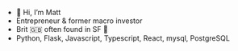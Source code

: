 - 👋 Hi, I’m Matt
- Entrepreneur & former macro investor
- Brit 🇬🇧 often found in SF 🌉
- Python, Flask, Javascript, Typescript, React, mysql, PostgreSQL


<!---
WhiteRabbit-XR/WhiteRabbit-XR is a ✨ special ✨ repository because its `README.md` (this file) appears on your GitHub profile.
You can click the Preview link to take a look at your changes.
--->
